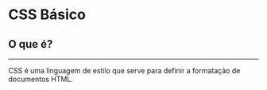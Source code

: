 # CSS Básico

## O que é?

---
CSS é uma linguagem de estilo que serve para definir a formatação de documentos HTML.
